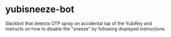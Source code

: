 # yubisneeze-bot
Slackbot that detects OTP spray on accidental tap of the YubiKey and instructs on how to disable the "sneeze" by following displayed instructions.
